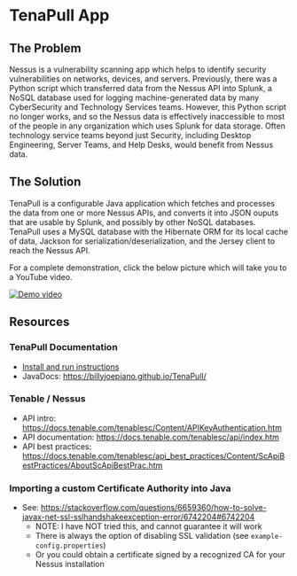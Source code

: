 # TenaPull App

## The Problem

Nessus is a vulnerability scanning app which helps to identify security vulnerabilities on networks, devices, and servers.  Previously, there was a Python script which transferred data from the Nessus API into Splunk, a NoSQL database used for logging machine-generated data by many CyberSecurity and Technology Services teams.  However, this Python script no longer works, and so the Nessus data is effectively inaccessible to most of the people in any organization which uses Splunk for data storage.  Often technology service teams beyond just Security, including Desktop Engineering, Server Teams, and Help Desks, would benefit from Nessus data.

## The Solution

TenaPull is a configurable Java application which fetches and processes the data from one or more Nessus APIs, and converts it into JSON ouputs that are usable by Splunk, and possibly by other NoSQL databases.  TenaPull uses a MySQL database with the Hibernate ORM for its local cache of data, Jackson for serialization/deserialization, and the Jersey client to reach the Nessus API.

For a complete demonstration, click the below picture which will take you to a YouTube video.

<a href="https://www.youtube.com/watch?v=aHoMRjRHHrc" rel="Demo video">![Demo video](https://raw.githubusercontent.com/billyJoePiano/TenaPull/master/screenshots/Splunk-table%20(best%20format%20for%20viewing).png)</a>



## Resources


### TenaPull Documentation

- [Install and run instructions](installAndRun.md)
- JavaDocs: https://billyjoepiano.github.io/TenaPull/


### Tenable / Nessus

- API intro: https://docs.tenable.com/tenablesc/Content/APIKeyAuthentication.htm
- API documentation: https://docs.tenable.com/tenablesc/api/index.htm
- API best practices: https://docs.tenable.com/tenablesc/api_best_practices/Content/ScApiBestPractices/AboutScApiBestPrac.htm


### Importing a custom Certificate Authority into Java

- See: https://stackoverflow.com/questions/6659360/how-to-solve-javax-net-ssl-sslhandshakeexception-error/6742204#6742204
    - NOTE: I have NOT tried this, and cannot guarantee it will work
    - There is always the option of disabling SSL validation (see `example-config.properties`)
    - Or you could obtain a certificate signed by a recognized CA for your Nessus installation
